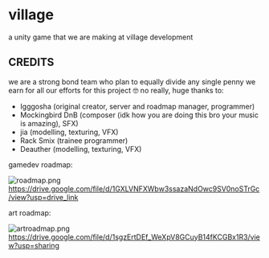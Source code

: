 # village
a unity game that we are making at village development

## CREDITS

we are a strong bond team who plan to equally divide any single penny we earn for all our efforts for this project 🤓
no really, huge thanks to:
- Igggosha (original creator, server and roadmap manager, programmer)
- Mockingbird DnB (composer (idk how you are doing this bro your music is amazing), SFX)
- jia (modelling, texturing, VFX)
- Rack Smix (trainee programmer)
- Deauther (modelling, texturing, VFX)

gamedev roadmap:

  ![roadmap.png](https://cdn.discordapp.com/attachments/1123710927284482088/1123903385377185832/roadmap.drawio_2.png)
  https://drive.google.com/file/d/1GXLVNFXWbw3ssazaNdOwc9SV0noSTrGc/view?usp=drive_link

art roadmap:

  ![artroadmap.png](https://cdn.discordapp.com/attachments/1123536817342398505/1124249813517615207/art_roadmap.drawio_2.png)
  https://drive.google.com/file/d/1sgzErtDEf_WeXpV8GCuyB14fKCGBx1R3/view?usp=sharing 
  
